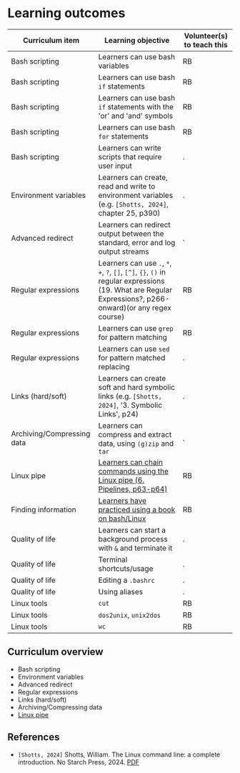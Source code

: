 # Learning outcomes

<!-- markdownlint-disable MD013 --><!-- Tables cannot be split up over lines, hence will break 80 characters per line -->

Curriculum item                                                                |Learning objective                                                                                                                                          |Volunteer(s) to teach this
-------------------------------------------------------------------------------|------------------------------------------------------------------------------------------------------------------------------------------------------------|--------------------------
Bash scripting                                                                 |Learners can use bash variables                                                                                                                             |RB
Bash scripting                                                                 |Learners can use bash `if` statements                                                                                                                       |RB
Bash scripting                                                                 |Learners can use bash `if` statements with the 'or' and 'and' symbols                                                                                       |RB
Bash scripting                                                                 |Learners can use bash `for` statements                                                                                                                      |RB
Bash scripting                                                                 |Learners can write scripts that require user input                                                                                                          |.
Environment variables                                                          |Learners can create, read and write to environment variables (e.g. `[Shotts, 2024]`, chapter 25, p390)                                                      |.
Advanced redirect                                                              |Learners can redirect output between the standard, error and log output streams                                                                             |.
Regular expressions                                                            |Learners can use `.`, `*`, `+`, `?`, `[]`, `[^]`, `{}`, `()` in regular expressions (19. What are Regular Expressions?, p266-onward)(or any regex course)   |RB
Regular expressions                                                            |Learners can use `grep` for pattern matching                                                                                                                |RB
Regular expressions                                                            |Learners can use `sed` for pattern matched replacing                                                                                                        |.
Links (hard/soft)                                                              |Learners can create soft and hard symbolic links (e.g. `[Shotts, 2024]`, '3. Symbolic Links', p24)                                                          |.
Archiving/Compressing data                                                     |Learners can compress and extract data, using `(g)zip` and `tar`                                                                                            |. 
Linux pipe                                                                     |[Learners can chain commands using the Linux pipe (6. Pipelines, p63-p64)](https://github.com/UPPMAX/naiss_intermediate_bash_linux/issues/6)                |RB
Finding information                                                            |[Learners have practiced using a book on bash/Linux](https://github.com/UPPMAX/naiss_intermediate_bash_linux/issues/7)                                      |RB
Quality of life                                                                |Learners can start a background process with `&` and terminate it                                                                                           |.
Quality of life                                                                |Terminal shortcuts/usage                                                                                                                                    |.
Quality of life                                                                |Editing a `.bashrc`                                                                                                                                         |.
Quality of life                                                                |Using aliases                                                                                                                                               |.
Linux tools                                                                    |`cut`                                                                                                                                                       |RB
Linux tools                                                                    |`dos2unix`, `unix2dos`                                                                                                                                      |RB
Linux tools                                                                    |`wc`                                                                                                                                                        |RB

<!-- markdownlint-enable MD013 -->

## Curriculum overview

- Bash scripting
- Environment variables
- Advanced redirect
- Regular expressions
- Links (hard/soft)
- Archiving/Compressing data
- [Linux pipe](https://github.com/UPPMAX/naiss_intermediate_bash_linux/issues/6)

## References

- `[Shotts, 2024]` Shotts, William.
  The Linux command line: a complete introduction. No Starch Press, 2024.
  [PDF](books/the_linux_command_line.pdf)
